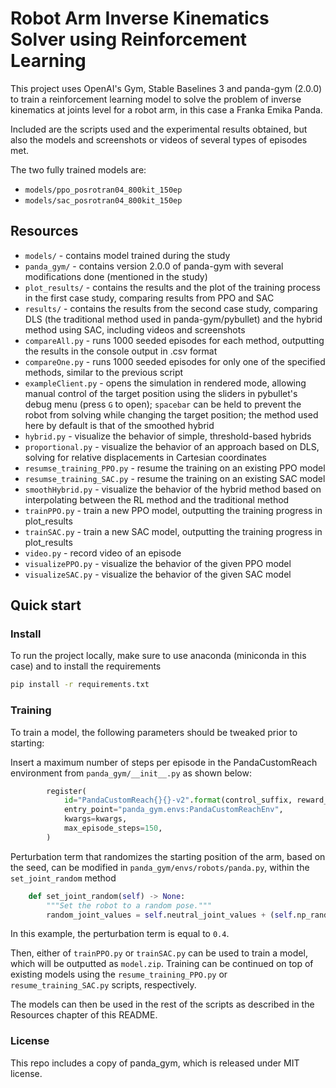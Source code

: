 # Robot Arm Inverse Kinematics Solver using Reinforcement Learning

This project uses OpenAI's Gym, Stable Baselines 3 and panda-gym (2.0.0) to train a reinforcement learning model to solve the problem of inverse kinematics at joints level for a robot arm, in this case a Franka Emika Panda.

Included are the scripts used and the experimental results obtained, but also the models and screenshots or videos of several types of episodes met.

The two fully trained models are:
 - ``models/ppo_posrotran04_800kit_150ep``
 - ``models/sac_posrotran04_800kit_150ep``

## Resources

 - ``models/`` - contains model trained during the study
 - ``panda_gym/`` - contains version 2.0.0 of panda-gym with several modifications done (mentioned in the study)
 - ``plot_results/`` - contains the results and the plot of the training process in the first case study, comparing results from PPO and SAC
 - ``results/`` - contains the results from the second case study, comparing DLS (the traditional method used in panda-gym/pybullet) and the hybrid method using SAC, including videos and screenshots
 - ``compareAll.py`` - runs 1000 seeded episodes for each method, outputting the results in the console output in .csv format
 - ``compareOne.py`` - runs 1000 seeded episodes for only one of the specified methods, similar to the previous script
 - ``exampleClient.py`` - opens the simulation in rendered mode, allowing manual control of the target position using the sliders in pybullet's debug menu (press ``G`` to open); ``spacebar`` can be held to prevent the robot from solving while changing the target position; the method used here by default is that of the smoothed hybrid
 - ``hybrid.py`` - visualize the behavior of simple, threshold-based hybrids
 - ``proportional.py`` - visualize the behavior of an approach based on DLS, solving for relative displacements in Cartesian coordinates
 - ``resumse_training_PPO.py`` - resume the training on an existing PPO model
 - ``resumse_training_SAC.py`` - resume the training on an existing SAC model
 - ``smoothHybrid.py`` - visualize the behavior of the hybrid method based on interpolating between the RL method and the traditional method
 - ``trainPPO.py`` - train a new PPO model, outputting the training progress in plot_results
 - ``trainSAC.py`` - train a new SAC model, outputting the training progress in plot_results
 - ``video.py`` - record video of an episode
 - ``visualizePPO.py`` - visualize the behavior of the given PPO model
 - ``visualizeSAC.py`` - visualize the behavior of the given SAC model 

## Quick start

### Install

To run the project locally, make sure to use anaconda (miniconda in this case) and to install the requirements

```bash
pip install -r requirements.txt
```

### Training

To train a model, the following parameters should be tweaked prior to starting:

Insert a maximum number of steps per episode in the PandaCustomReach environment from ``panda_gym/__init__.py`` as shown below:
```py
        register(
            id="PandaCustomReach{}{}-v2".format(control_suffix, reward_suffix),
            entry_point="panda_gym.envs:PandaCustomReachEnv",
            kwargs=kwargs,
            max_episode_steps=150,
        )
```

Perturbation term that randomizes the starting position of the arm, based on the seed, can be modified in ``panda_gym/envs/robots/panda.py``, within the ``set_joint_random`` method
```py
    def set_joint_random(self) -> None:
        """Set the robot to a random pose."""
        random_joint_values = self.neutral_joint_values + (self.np_random.random_sample(9) * 2 - np.ones(9)) * (np.pi * 0.4)
```
In this example, the perturbation term is equal to ``0.4``.

Then, either of ``trainPPO.py`` or ``trainSAC.py`` can be used to train a model, which will be outputted as ``model.zip``. Training can be continued on top of existing models using the ``resume_training_PPO.py`` or ``resume_training_SAC.py`` scripts, respectively.

The models can then be used in the rest of the scripts as described in the Resources chapter of this README.

### License

This repo includes a copy of panda_gym, which is released under MIT license.